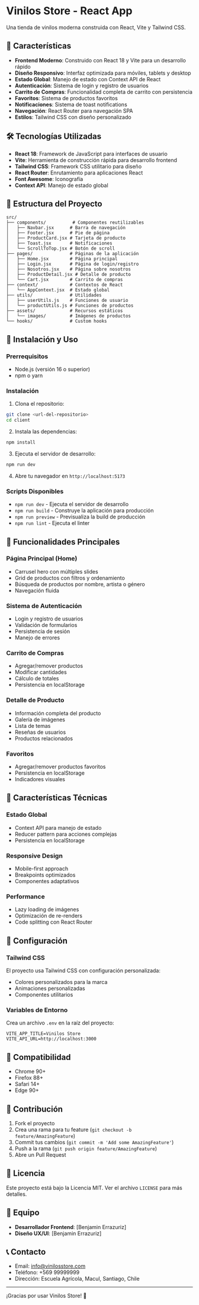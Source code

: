 # Vinilos Store - React App

Una tienda de vinilos moderna construida con React, Vite y Tailwind CSS.

## 🚀 Características

- **Frontend Moderno**: Construido con React 18 y Vite para un desarrollo rápido
- **Diseño Responsivo**: Interfaz optimizada para móviles, tablets y desktop
- **Estado Global**: Manejo de estado con Context API de React
- **Autenticación**: Sistema de login y registro de usuarios
- **Carrito de Compras**: Funcionalidad completa de carrito con persistencia
- **Favoritos**: Sistema de productos favoritos
- **Notificaciones**: Sistema de toast notifications
- **Navegación**: React Router para navegación SPA
- **Estilos**: Tailwind CSS con diseño personalizado

## 🛠️ Tecnologías Utilizadas

- **React 18**: Framework de JavaScript para interfaces de usuario
- **Vite**: Herramienta de construcción rápida para desarrollo frontend
- **Tailwind CSS**: Framework CSS utilitario para diseño
- **React Router**: Enrutamiento para aplicaciones React
- **Font Awesome**: Iconografía
- **Context API**: Manejo de estado global

## 📁 Estructura del Proyecto

```
src/
├── components/          # Componentes reutilizables
│   ├── Navbar.jsx      # Barra de navegación
│   ├── Footer.jsx      # Pie de página
│   ├── ProductCard.jsx # Tarjeta de producto
│   ├── Toast.jsx       # Notificaciones
│   └── ScrollToTop.jsx # Botón de scroll
├── pages/              # Páginas de la aplicación
│   ├── Home.jsx        # Página principal
│   ├── Login.jsx       # Página de login/registro
│   ├── Nosotros.jsx    # Página sobre nosotros
│   ├── ProductDetail.jsx # Detalle de producto
│   └── Cart.jsx        # Carrito de compras
├── context/            # Contextos de React
│   └── AppContext.jsx  # Estado global
├── utils/              # Utilidades
│   ├── userUtils.js    # Funciones de usuario
│   └── productUtils.js # Funciones de productos
├── assets/             # Recursos estáticos
│   └── images/         # Imágenes de productos
└── hooks/              # Custom hooks
```

## 🚀 Instalación y Uso

### Prerrequisitos

- Node.js (versión 16 o superior)
- npm o yarn

### Instalación

1. Clona el repositorio:
```bash
git clone <url-del-repositorio>
cd client
```

2. Instala las dependencias:
```bash
npm install
```

3. Ejecuta el servidor de desarrollo:
```bash
npm run dev
```

4. Abre tu navegador en `http://localhost:5173`

### Scripts Disponibles

- `npm run dev` - Ejecuta el servidor de desarrollo
- `npm run build` - Construye la aplicación para producción
- `npm run preview` - Previsualiza la build de producción
- `npm run lint` - Ejecuta el linter

## 🎨 Funcionalidades Principales

### Página Principal (Home)
- Carrusel hero con múltiples slides
- Grid de productos con filtros y ordenamiento
- Búsqueda de productos por nombre, artista o género
- Navegación fluida

### Sistema de Autenticación
- Login y registro de usuarios
- Validación de formularios
- Persistencia de sesión
- Manejo de errores

### Carrito de Compras
- Agregar/remover productos
- Modificar cantidades
- Cálculo de totales
- Persistencia en localStorage

### Detalle de Producto
- Información completa del producto
- Galería de imágenes
- Lista de temas
- Reseñas de usuarios
- Productos relacionados

### Favoritos
- Agregar/remover productos favoritos
- Persistencia en localStorage
- Indicadores visuales

## 🎯 Características Técnicas

### Estado Global
- Context API para manejo de estado
- Reducer pattern para acciones complejas
- Persistencia en localStorage

### Responsive Design
- Mobile-first approach
- Breakpoints optimizados
- Componentes adaptativos

### Performance
- Lazy loading de imágenes
- Optimización de re-renders
- Code splitting con React Router

## 🔧 Configuración

### Tailwind CSS
El proyecto usa Tailwind CSS con configuración personalizada:
- Colores personalizados para la marca
- Animaciones personalizadas
- Componentes utilitarios

### Variables de Entorno
Crea un archivo `.env` en la raíz del proyecto:
```
VITE_APP_TITLE=Vinilos Store
VITE_API_URL=http://localhost:3000
```

## 📱 Compatibilidad

- Chrome 90+
- Firefox 88+
- Safari 14+
- Edge 90+

## 🤝 Contribución

1. Fork el proyecto
2. Crea una rama para tu feature (`git checkout -b feature/AmazingFeature`)
3. Commit tus cambios (`git commit -m 'Add some AmazingFeature'`)
4. Push a la rama (`git push origin feature/AmazingFeature`)
5. Abre un Pull Request

## 📄 Licencia

Este proyecto está bajo la Licencia MIT. Ver el archivo `LICENSE` para más detalles.

## 👥 Equipo

- **Desarrollador Frontend**: [Benjamin Errazuriz]
- **Diseño UX/UI**: [Benjamin Errazuriz]

## 📞 Contacto

- Email: info@vinilosstore.com
- Teléfono: +569 99999999
- Dirección: Escuela Agrícola, Macul, Santiago, Chile

---

¡Gracias por usar Vinilos Store! 🎵
